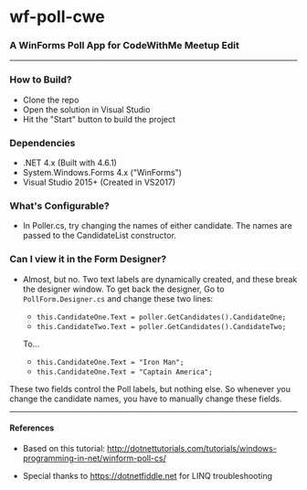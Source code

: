 # wf-poll-cwe

### A WinForms Poll App for CodeWithMe Meetup Edit

----

### How to Build?
- Clone the repo
- Open the solution in Visual Studio 
- Hit the "Start" button to build the project

### Dependencies
- .NET 4.x (Built with 4.6.1)
- System.Windows.Forms 4.x ("WinForms")
- Visual Studio 2015+ (Created in VS2017)

### What's Configurable?
- In Poller.cs, try changing the names of either candidate. The names are passed to the CandidateList constructor.

### Can I view it in the Form Designer?
- Almost, but no. Two text labels are dynamically created, and these break the designer window. To get back the designer, Go to ```PollForm.Designer.cs``` and change these two lines:
    
  - ```this.CandidateOne.Text = poller.GetCandidates().CandidateOne;```
  - ```this.CandidateTwo.Text = poller.GetCandidates().CandidateTwo;```
  
  To...

  - ```this.CandidateOne.Text = "Iron Man";``` 
  - ```this.CandidateOne.Text = "Captain America";```  

These two fields control the Poll labels, but nothing else. So whenever you change the candidate names, you have to manually change these fields.

----

#### References

- Based on this tutorial: http://dotnettutorials.com/tutorials/windows-programming-in-net/winform-poll-cs/

- Special thanks to https://dotnetfiddle.net for LINQ troubleshooting